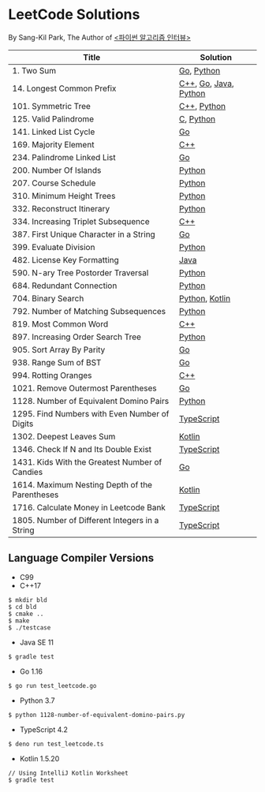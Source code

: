 # LeetCode Solutions
By Sang-Kil Park, The Author of [<파이썬 알고리즘 인터뷰>](http://www.yes24.com/Product/Goods/91084402)  

| Title | Solution |
| ----- | -------- |
| 1. Two Sum | [Go](go/1-two-sum.go), [Python](python/1-two-sum.py) |
| 14. Longest Common Prefix | [C++](cpp/14-longest-common-prefix.cpp), [Go](go/14-longest-common-prefix.go), [Java](java-kotlin/src/main/java/com/likejazz/leetcode/java/solution14/Solution.java), [Python](python/14-longest-common-prefix.py) |
| 101. Symmetric Tree | [C++](cpp/101-symmetric-tree.cpp), [Python](python/101-symmetric-tree.py) |
| 125. Valid Palindrome | [C](c/125-valid-palindrome.c), [Python](python/125-valid-palindrome.py) |
| 141. Linked List Cycle | [Go](go/141-linked-list-cycle.go) |
| 169. Majority Element | [C++](cpp/169-majority-element.cpp) |
| 234. Palindrome Linked List  | [Go](go/234-palindrome-linked-list.go) |
| 200. Number Of Islands | [Python](python/200-number-of-islands.py) |
| 207. Course Schedule | [Python](python/207-course-schedule.py) |
| 310. Minimum Height Trees | [Python](python/310-minimum-height-trees.py) |
| 332. Reconstruct Itinerary | [Python](python/332-reconstruct-itinerary.py) |
| 334. Increasing Triplet Subsequence | [C++](cpp/334-increasing-triplet-subsequence.cpp) |
| 387. First Unique Character in a String | [Go](go/387-first-unique-character-in-a-string.go) |
| 399. Evaluate Division | [Python](python/399-evaluate-division.py) |
| 482. License Key Formatting | [Java](java-kotlin/src/main/java/com/likejazz/leetcode/java/solution482/Solution.java) |
| 590. N-ary Tree Postorder Traversal | [Python](python/590-n-ary-tree-postorder-traversal.py) |
| 684. Redundant Connection | [Python](python/684-redundant-connection.py) |
| 704. Binary Search | [Python](python/704-binary-search.py), [Kotlin](java-kotlin/src/main/kotlin/com/likejazz/leetcode/solution704/Solution.kt) |
| 792. Number of Matching Subsequences | [Python](python/792-number-of-matching-subsequences.py) |
| 819. Most Common Word | [C++](cpp/819-most-common-word.cpp) |
| 897. Increasing Order Search Tree | [Python](python/897-increasing-order-search-tree.py) |
| 905. Sort Array By Parity | [Go](go/905-sort-array-by-parity.go) |
| 938. Range Sum of BST | [Go](go/938-range-sum-of-bst.go) |
| 994. Rotting Oranges | [C++](cpp/994-rotting-oranges.cpp) |
| 1021. Remove Outermost Parentheses | [Go](go/1021-remove-outermost-parentheses.go) |
| 1128. Number of Equivalent Domino Pairs | [Python](python/1128-number-of-equivalent-domino-pairs.py) |
| 1295. Find Numbers with Even Number of Digits | [TypeScript](typescript/1295-find-numbers-with-even-number-of-digits.ts) |
| 1302. Deepest Leaves Sum | [Kotlin](java-kotlin/src/main/kotlin/com/likejazz/leetcode/solution1302/Solution.kt) |
| 1346. Check If N and Its Double Exist | [TypeScript](typescript/1346-check-if-n-and-its-double-exist.ts) |
| 1431. Kids With the Greatest Number of Candies | [Go](go/1431-kids-with-the-greatest-number-of-candies.go) |
| 1614. Maximum Nesting Depth of the Parentheses | [Kotlin](java-kotlin/src/main/kotlin/com/likejazz/leetcode/solution1614/Solution.kt) |
| 1716. Calculate Money in Leetcode Bank | [TypeScript](typescript/1716-calculate-money-in-leetcode-bank.ts) |
| 1805. Number of Different Integers in a String | [TypeScript](typescript/1805-number-of-different-integers-in-a-string.ts) |

## Language Compiler Versions
- C99
- C++17
```
$ mkdir bld
$ cd bld
$ cmake ..
$ make
$ ./testcase
```
- Java SE 11
```
$ gradle test
```
- Go 1.16
```
$ go run test_leetcode.go
```
- Python 3.7
```
$ python 1128-number-of-equivalent-domino-pairs.py
```
- TypeScript 4.2
```
$ deno run test_leetcode.ts
```
- Kotlin 1.5.20
```
// Using IntelliJ Kotlin Worksheet
$ gradle test
```
